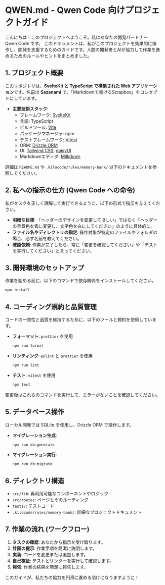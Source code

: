 # QWEN.md - Qwen Code 向けプロジェクトガイド

こんにちは！このプロジェクトへようこそ。私はあなたの開発パートナー Qwen Code です。
このドキュメントは、私がこのプロジェクトを効果的に操作し、開発を支援するためのガイドです。人間の開発者とAIが協力して作業を進めるためのルールやヒントをまとめました。

## 1. プロジェクト概要

このリポジトリは、**SvelteKit と TypeScript で構築された Web アプリケーション**です。名前は **Sazanami** で、「Markdownで書けるScrapbox」をコンセプトにしています。

- **主要技術スタック**:
  - フレームワーク: [SvelteKit](https://kit.svelte.dev/)
  - 言語: TypeScript
  - ビルドツール: [Vite](https://vitejs.dev/)
  - パッケージマネージャ: npm
  - テストフレームワーク: [Vitest](https://vitest.dev/)
  - ORM: [Drizzle ORM](https://orm.drizzle.team/)
  - UI: [Tailwind CSS](https://tailwindcss.com/), [daisyUI](https://daisyui.com/)
  - Markdownエディタ: [Milkdown](https://milkdown.dev/)

詳細は `README.md` や `.kilocode/rules/memory-bank/` 以下のドキュメントを参照してください。

## 2. 私への指示の仕方 (Qwen Code への命令)

私がタスクを正しく理解して実行できるように、以下の形式で指示を与えてください。

- **明確な目標**: 「ヘッダーのデザインを変更してほしい」ではなく「ヘッダーの背景色を青に変更し、文字色を白にしてください」のように具体的に。
- **ファイル名やディレクトリの指定**: 操作対象が特定のファイルやフォルダの場合、必ず名前を教えてください。
- **確認依頼**: 作業が完了したら、常に「変更を確認してください」や「テストを実行してください」と言ってください。

## 3. 開発環境のセットアップ

作業を始める前に、以下のコマンドで依存関係をインストールしてください。

```bash
npm install
```

## 4. コーディング規約と品質管理

コードの一貫性と品質を維持するために、以下のツールと規約を使用しています。

- **フォーマット**: `prettier` を使用

  ```bash
  npm run format
  ```

- **リンティング**: `eslint` と `prettier` を使用

  ```bash
  npm run lint
  ```

- **テスト**: `vitest` を使用
  ```bash
  npm test
  ```

変更後はこれらのコマンドを実行して、エラーがないことを確認してください。

## 5. データベース操作

ローカル開発では SQLite を使用し、Drizzle ORM で操作します。

- **マイグレーション生成**:

  ```bash
  npm run db:generate
  ```

- **マイグレーション実行**:
  ```bash
  npm run db:migrate
  ```

## 6. ディレクトリ構造

- `src/lib`: 再利用可能なコンポーネントやロジック
- `src/routes`: ページとそのルーティング
- `tests/`: テストコード
- `.kilocode/rules/memory-bank/`: 詳細なプロジェクトドキュメント

## 7. 作業の流れ (ワークフロー)

1. **タスクの確認**: あなたから指示を受け取ります。
2. **計画の提示**: 作業手順を簡潔に説明します。
3. **実装**: コードを変更または追加します。
4. **自己検証**: テストとリンターを実行して確認します。
5. **報告**: 作業の結果を簡潔に報告します。

このガイドが、私たちの協力を円滑に進める助けになりますように！
